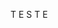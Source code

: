<!DOCTYPE html>
<html>
<head>
<meta charset="UTF-8"/>
<title>Documento do Diovani</title>
</head>
<body>
<!-- Conteúdo -->
  <p>T E                      S T E</p>
</body>
</html>

